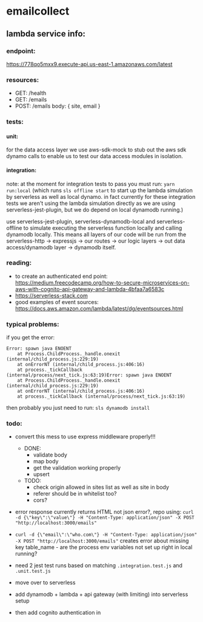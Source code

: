 # emailcollect

## lambda service info:

### endpoint:

https://778qo5mxx9.execute-api.us-east-1.amazonaws.com/latest

### resources:

 * GET: /health
 * GET: /emails
 * POST: /emails body: { site, email }

### tests:

#### unit:

for the data access layer we use aws-sdk-mock to stub out the aws sdk dynamo calls to enable us to test our data access modules in isolation.

#### integration:

note: at the moment for integration tests to pass you must run: `yarn run:local` (which runs `sls offline start` to start up the lambda simulation by serverless as well as local dynamo. in fact currently for these integration tests we aren't using the lambda simulation directly as we are using serverless-jest-plugin, but we do depend on local dynamodb running.)

use serverless-jest-plugin, serverless-dynamodb-local and serverless-offline to simulate executing the serverless function locally and calling dynamodb locally. This means all layers of our code will be run from the serverless-http -> expressjs -> our routes -> our logic layers -> out data access/dynamodb layer -> dynamodb itself.

### reading:

 * to create an authenticated end point: https://medium.freecodecamp.org/how-to-secure-microservices-on-aws-with-cognito-api-gateway-and-lambda-4bfaa7a6583c
 * https://serverless-stack.com
 * good examples of event sources: https://docs.aws.amazon.com/lambda/latest/dg/eventsources.html

### typical problems:

if you get the error:
  
```
Error: spawn java ENOENT
    at Process.ChildProcess._handle.onexit (internal/child_process.js:229:19)
    at onErrorNT (internal/child_process.js:406:16)
    at process._tickCallback (internal/process/next_tick.js:63:19)Error: spawn java ENOENT
    at Process.ChildProcess._handle.onexit (internal/child_process.js:229:19)
    at onErrorNT (internal/child_process.js:406:16)
    at process._tickCallback (internal/process/next_tick.js:63:19)
```

then probably you just need to run: `sls dynamodb install`

### todo:

 * convert this mess to use express middleware properly!!!
    * DONE:
      * validate body
      * map body
      * get the validation working properly
      * upsert
    * TODO:
      * check origin allowed in sites list as well as site in body
      * referer should be in whitelist too?
      * cors?
 * error response currently returns HTML not json error?, repo using: `curl -d {\"key\":\"value\"} -H "Content-Type: application/json" -X POST "http://localhost:3000/emails"`
 * `curl -d {\"email\":\"who.com\"} -H "Content-Type: application/json" -X POST "http://localhost:3000/emails"` creates error about missing key table_name - are the process env variables not set up right in local running?
 * need 2 jest test runs based on matching `.integration.test.js` and `.unit.test.js`

 * move over to serverless
 * add dynamodb + lambda + api gateway (with limiting) into serverless setup
 * then add cognito authentication in
